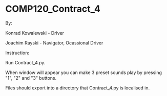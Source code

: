 # COMP120_Contract_4

By:

Konrad Kowalewski - Driver

Joachim Rayski - Navigator, Ocassional Driver


Instruction:

Run Contract_4.py.

When window will appear you can make 3 preset sounds play by pressing "1", "2" and "3" buttons.

Files should export into a directory that Contract_4.py is localised in.
